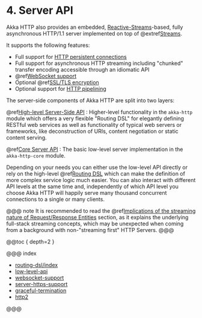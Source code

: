 # 4. Server API

Akka HTTP also provides an embedded,
[Reactive-Streams](https://www.reactive-streams.org/)-based, fully asynchronous HTTP/1.1 server implemented on top of @extref[Streams](akka-docs:stream/index.html).

It supports the following features:

 * Full support for [HTTP persistent connections](https://en.wikipedia.org/wiki/HTTP_persistent_connection)
 * Full support for asynchronous HTTP streaming including "chunked" transfer encoding accessible through an idiomatic API
 * @ref[WebSocket support](websocket-support.md)
 * Optional @ref[SSL/TLS encryption](server-https-support.md)
 * Optional support for [HTTP pipelining](https://en.wikipedia.org/wiki/HTTP_pipelining)

The server-side components of Akka HTTP are split into two layers:

@ref[High-level Server-Side API](../routing-dsl/index.md)
:  Higher-level functionality in the `akka-http` module which offers a very flexible "Routing DSL" for elegantly defining RESTful web services as well as
   functionality of typical web servers or frameworks, like deconstruction of URIs, content negotiation or static content serving.

@ref[Core Server API](low-level-api.md)
:  The basic low-level server implementation in the `akka-http-core` module.

Depending on your needs you can either use the low-level API directly or rely on the high-level
@ref[Routing DSL](../routing-dsl/index.md) which can make the definition of more complex service logic much
easier. You can also interact with different API levels at the same time and, independently of which API level you choose
Akka HTTP will happily serve many thousand concurrent connections to a single or many clients.

@@@ note
It is recommended to read the @ref[Implications of the streaming nature of Request/Response Entities](../implications-of-streaming-http-entity.md) section,
as it explains the underlying full-stack streaming concepts, which may be unexpected when coming from a background with non-"streaming first" HTTP Servers.
@@@

@@toc { depth=2 }

@@@ index

* [routing-dsl/index](../routing-dsl/index.md)
* [low-level-api](low-level-api.md)
* [websocket-support](websocket-support.md)
* [server-https-support](server-https-support.md)
* [graceful-termination](graceful-termination.md)
* [http2](http2.md)

@@@
